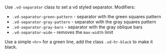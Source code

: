 Use `.vd-separator` class to set a vd styled separator. Modifiers:

- `.vd-separator-green-pattern` - separator with the green squares pattern
- `.vd-separator-gray-pattern` - separator with the gray squares pattern
- `.vd-separator-gray-bars` - separator with the gray oblique bars
- `.vd-separator-wide` - removes the `max-width` limit

Use a simple `<hr>` for a green line, add the class `.vd-hr-black` to make it black.
